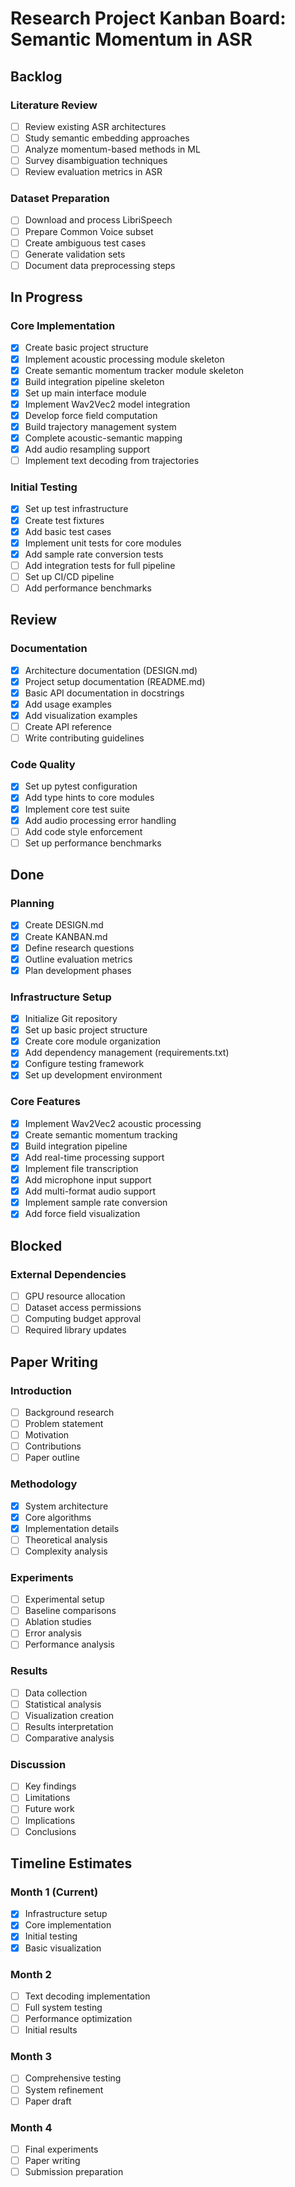 # Research Project Kanban Board: Semantic Momentum in ASR

## Backlog

### Literature Review
- [ ] Review existing ASR architectures
- [ ] Study semantic embedding approaches
- [ ] Analyze momentum-based methods in ML
- [ ] Survey disambiguation techniques
- [ ] Review evaluation metrics in ASR

### Dataset Preparation
- [ ] Download and process LibriSpeech
- [ ] Prepare Common Voice subset
- [ ] Create ambiguous test cases
- [ ] Generate validation sets
- [ ] Document data preprocessing steps

## In Progress

### Core Implementation
- [x] Create basic project structure
- [x] Implement acoustic processing module skeleton
- [x] Create semantic momentum tracker module skeleton
- [x] Build integration pipeline skeleton
- [x] Set up main interface module
- [x] Implement Wav2Vec2 model integration
- [x] Develop force field computation
- [x] Build trajectory management system
- [x] Complete acoustic-semantic mapping
- [x] Add audio resampling support
- [ ] Implement text decoding from trajectories

### Initial Testing
- [x] Set up test infrastructure
- [x] Create test fixtures
- [x] Add basic test cases
- [x] Implement unit tests for core modules
- [x] Add sample rate conversion tests
- [ ] Add integration tests for full pipeline
- [ ] Set up CI/CD pipeline
- [ ] Add performance benchmarks

## Review

### Documentation
- [x] Architecture documentation (DESIGN.md)
- [x] Project setup documentation (README.md)
- [x] Basic API documentation in docstrings
- [x] Add usage examples
- [x] Add visualization examples
- [ ] Create API reference
- [ ] Write contributing guidelines

### Code Quality
- [x] Set up pytest configuration
- [x] Add type hints to core modules
- [x] Implement core test suite
- [x] Add audio processing error handling
- [ ] Add code style enforcement
- [ ] Set up performance benchmarks

## Done

### Planning
- [x] Create DESIGN.md
- [x] Create KANBAN.md
- [x] Define research questions
- [x] Outline evaluation metrics
- [x] Plan development phases

### Infrastructure Setup
- [x] Initialize Git repository
- [x] Set up basic project structure
- [x] Create core module organization
- [x] Add dependency management (requirements.txt)
- [x] Configure testing framework
- [x] Set up development environment

### Core Features
- [x] Implement Wav2Vec2 acoustic processing
- [x] Create semantic momentum tracking
- [x] Build integration pipeline
- [x] Add real-time processing support
- [x] Implement file transcription
- [x] Add microphone input support
- [x] Add multi-format audio support
- [x] Implement sample rate conversion
- [x] Add force field visualization

## Blocked

### External Dependencies
- [ ] GPU resource allocation
- [ ] Dataset access permissions
- [ ] Computing budget approval
- [ ] Required library updates

## Paper Writing

### Introduction
- [ ] Background research
- [ ] Problem statement
- [ ] Motivation
- [ ] Contributions
- [ ] Paper outline

### Methodology
- [x] System architecture
- [x] Core algorithms
- [x] Implementation details
- [ ] Theoretical analysis
- [ ] Complexity analysis

### Experiments
- [ ] Experimental setup
- [ ] Baseline comparisons
- [ ] Ablation studies
- [ ] Error analysis
- [ ] Performance analysis

### Results
- [ ] Data collection
- [ ] Statistical analysis
- [ ] Visualization creation
- [ ] Results interpretation
- [ ] Comparative analysis

### Discussion
- [ ] Key findings
- [ ] Limitations
- [ ] Future work
- [ ] Implications
- [ ] Conclusions

## Timeline Estimates

### Month 1 (Current)
- [x] Infrastructure setup
- [x] Core implementation
- [x] Initial testing
- [x] Basic visualization

### Month 2
- [ ] Text decoding implementation
- [ ] Full system testing
- [ ] Performance optimization
- [ ] Initial results

### Month 3
- [ ] Comprehensive testing
- [ ] System refinement
- [ ] Paper draft

### Month 4
- [ ] Final experiments
- [ ] Paper writing
- [ ] Submission preparation
